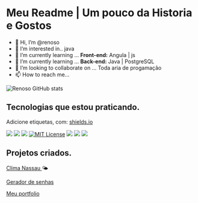 # Meu Readme | Um pouco da Historia e Gostos

- 👋 Hi, I’m @renoso
- 👀 I’m interested in.. java
- 🌱 I’m currently learning  ... **Front-end:** Angula | js
- 🌱 I’m currently learning  ... **Back-end:** Java | PostgreSQL 
- 💞️ I’m looking to collaborate on ... Toda aria de progamação
- 📫 How to reach me...

<!---
renoso/renoso is a ✨ special ✨ repository because its `README.md` (this file) appears on your GitHub profile.
You can click the Preview link to take a look at your changes.
--->
![Renoso GitHub stats](https://github-readme-stats.vercel.app/api?username=renoso&show_icons=true&theme=radical)

## Tecnologias que estou praticando.

Adicione etiquetas, com: [shields.io](https://shields.io/)

![](https://img.shields.io/badge/HTML5-E34F26?style=for-the-badge&logo=html5&logoColor=white)
![](https://img.shields.io/badge/CSS3-1572B6?style=for-the-badge&logo=css3&logoColor=white)
![](https://img.shields.io/badge/GitHub-100000?style=for-the-badge&logo=github&logoColor=white)
[![MIT License](https://img.shields.io/badge/JavaScript-323330?style=for-the-badge&logo=javascript&logoColor=F7DF1E)](https://img.shields.io/badge/JavaScript-323330?style=for-the-badge&logo=javascript&logoColor=F7DF1E)
![](https://img.shields.io/badge/Node.js-43853D?style=for-the-badge&logo=node.js&logoColor=white)
![](https://img.shields.io/badge/Java-007396?style=for-the-badge&logo=java&logoColor=white)
![](https://img.shields.io/badge/PostgreSQL-316192?style=for-the-badge&logo=postgresql&logoColor=white)

## Projetos criados.

<a target="_blank" href="https://projetoclima.vercel.app/"> Clima Nassau
</a> 🌤

<a target="_blank" href="https://senhas-brown.vercel.app/"> Gerador de senhas </a> 

<a target="_blank" href="https://portfolio-reno-five.vercel.app/"> Meu portfolio </a> 




